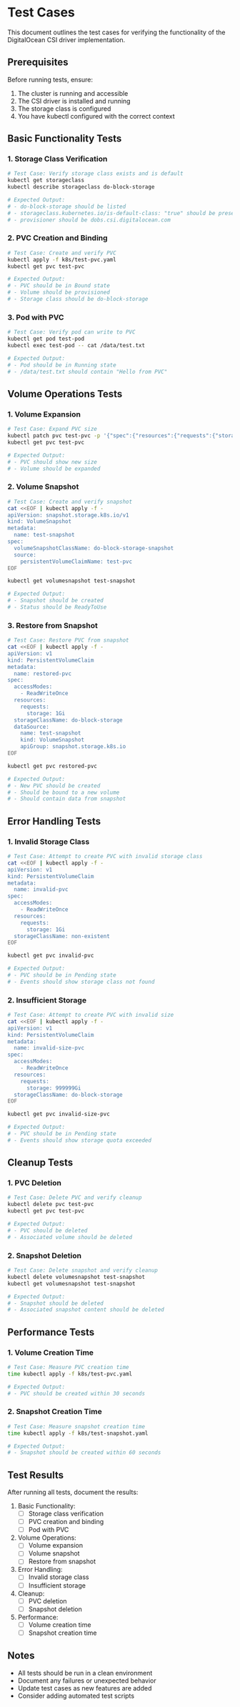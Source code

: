 # Test Cases

This document outlines the test cases for verifying the functionality of the DigitalOcean CSI driver implementation.

## Prerequisites

Before running tests, ensure:
1. The cluster is running and accessible
2. The CSI driver is installed and running
3. The storage class is configured
4. You have kubectl configured with the correct context

## Basic Functionality Tests

### 1. Storage Class Verification

```bash
# Test Case: Verify storage class exists and is default
kubectl get storageclass
kubectl describe storageclass do-block-storage

# Expected Output:
# - do-block-storage should be listed
# - storageclass.kubernetes.io/is-default-class: "true" should be present
# - provisioner should be dobs.csi.digitalocean.com
```

### 2. PVC Creation and Binding

```bash
# Test Case: Create and verify PVC
kubectl apply -f k8s/test-pvc.yaml
kubectl get pvc test-pvc

# Expected Output:
# - PVC should be in Bound state
# - Volume should be provisioned
# - Storage class should be do-block-storage
```

### 3. Pod with PVC

```bash
# Test Case: Verify pod can write to PVC
kubectl get pod test-pod
kubectl exec test-pod -- cat /data/test.txt

# Expected Output:
# - Pod should be in Running state
# - /data/test.txt should contain "Hello from PVC"
```

## Volume Operations Tests

### 1. Volume Expansion

```bash
# Test Case: Expand PVC size
kubectl patch pvc test-pvc -p '{"spec":{"resources":{"requests":{"storage":"2Gi"}}}}'
kubectl get pvc test-pvc

# Expected Output:
# - PVC should show new size
# - Volume should be expanded
```

### 2. Volume Snapshot

```bash
# Test Case: Create and verify snapshot
cat <<EOF | kubectl apply -f -
apiVersion: snapshot.storage.k8s.io/v1
kind: VolumeSnapshot
metadata:
  name: test-snapshot
spec:
  volumeSnapshotClassName: do-block-storage-snapshot
  source:
    persistentVolumeClaimName: test-pvc
EOF

kubectl get volumesnapshot test-snapshot

# Expected Output:
# - Snapshot should be created
# - Status should be ReadyToUse
```

### 3. Restore from Snapshot

```bash
# Test Case: Restore PVC from snapshot
cat <<EOF | kubectl apply -f -
apiVersion: v1
kind: PersistentVolumeClaim
metadata:
  name: restored-pvc
spec:
  accessModes:
    - ReadWriteOnce
  resources:
    requests:
      storage: 1Gi
  storageClassName: do-block-storage
  dataSource:
    name: test-snapshot
    kind: VolumeSnapshot
    apiGroup: snapshot.storage.k8s.io
EOF

kubectl get pvc restored-pvc

# Expected Output:
# - New PVC should be created
# - Should be bound to a new volume
# - Should contain data from snapshot
```

## Error Handling Tests

### 1. Invalid Storage Class

```bash
# Test Case: Attempt to create PVC with invalid storage class
cat <<EOF | kubectl apply -f -
apiVersion: v1
kind: PersistentVolumeClaim
metadata:
  name: invalid-pvc
spec:
  accessModes:
    - ReadWriteOnce
  resources:
    requests:
      storage: 1Gi
  storageClassName: non-existent
EOF

kubectl get pvc invalid-pvc

# Expected Output:
# - PVC should be in Pending state
# - Events should show storage class not found
```

### 2. Insufficient Storage

```bash
# Test Case: Attempt to create PVC with invalid size
cat <<EOF | kubectl apply -f -
apiVersion: v1
kind: PersistentVolumeClaim
metadata:
  name: invalid-size-pvc
spec:
  accessModes:
    - ReadWriteOnce
  resources:
    requests:
      storage: 999999Gi
  storageClassName: do-block-storage
EOF

kubectl get pvc invalid-size-pvc

# Expected Output:
# - PVC should be in Pending state
# - Events should show storage quota exceeded
```

## Cleanup Tests

### 1. PVC Deletion

```bash
# Test Case: Delete PVC and verify cleanup
kubectl delete pvc test-pvc
kubectl get pvc test-pvc

# Expected Output:
# - PVC should be deleted
# - Associated volume should be deleted
```

### 2. Snapshot Deletion

```bash
# Test Case: Delete snapshot and verify cleanup
kubectl delete volumesnapshot test-snapshot
kubectl get volumesnapshot test-snapshot

# Expected Output:
# - Snapshot should be deleted
# - Associated snapshot content should be deleted
```

## Performance Tests

### 1. Volume Creation Time

```bash
# Test Case: Measure PVC creation time
time kubectl apply -f k8s/test-pvc.yaml

# Expected Output:
# - PVC should be created within 30 seconds
```

### 2. Snapshot Creation Time

```bash
# Test Case: Measure snapshot creation time
time kubectl apply -f k8s/test-snapshot.yaml

# Expected Output:
# - Snapshot should be created within 60 seconds
```

## Test Results

After running all tests, document the results:

1. Basic Functionality:
   - [ ] Storage class verification
   - [ ] PVC creation and binding
   - [ ] Pod with PVC

2. Volume Operations:
   - [ ] Volume expansion
   - [ ] Volume snapshot
   - [ ] Restore from snapshot

3. Error Handling:
   - [ ] Invalid storage class
   - [ ] Insufficient storage

4. Cleanup:
   - [ ] PVC deletion
   - [ ] Snapshot deletion

5. Performance:
   - [ ] Volume creation time
   - [ ] Snapshot creation time

## Notes

- All tests should be run in a clean environment
- Document any failures or unexpected behavior
- Update test cases as new features are added
- Consider adding automated test scripts 